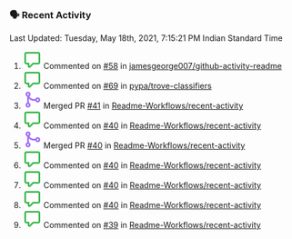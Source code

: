 ### 🗣 Recent Activity
<!--RECENT_ACTIVITY:last_update-->
Last Updated: Tuesday, May 18th, 2021, 7:15:21 PM Indian Standard Time
<!--RECENT_ACTIVITY:last_update_end-->
<!--RECENT_ACTIVITY:start-->
1. ![comment] Commented on [#58](https://github.com/jamesgeorge007/github-activity-readme/issues/58) in [jamesgeorge007/github-activity-readme](https://github.com/jamesgeorge007/github-activity-readme)
2. ![comment] Commented on [#69](https://github.com/pypa/trove-classifiers/issues/69) in [pypa/trove-classifiers](https://github.com/pypa/trove-classifiers)
3. ![prMerged] Merged PR [#41](https://github.com/Readme-Workflows/recent-activity/pull/41) in [Readme-Workflows/recent-activity](https://github.com/Readme-Workflows/recent-activity)
4. ![comment] Commented on [#40](https://github.com/Readme-Workflows/recent-activity/issues/40) in [Readme-Workflows/recent-activity](https://github.com/Readme-Workflows/recent-activity)
5. ![prMerged] Merged PR [#40](https://github.com/Readme-Workflows/recent-activity/pull/40) in [Readme-Workflows/recent-activity](https://github.com/Readme-Workflows/recent-activity)
6. ![comment] Commented on [#40](https://github.com/Readme-Workflows/recent-activity/issues/40) in [Readme-Workflows/recent-activity](https://github.com/Readme-Workflows/recent-activity)
7. ![comment] Commented on [#40](https://github.com/Readme-Workflows/recent-activity/issues/40) in [Readme-Workflows/recent-activity](https://github.com/Readme-Workflows/recent-activity)
8. ![comment] Commented on [#40](https://github.com/Readme-Workflows/recent-activity/issues/40) in [Readme-Workflows/recent-activity](https://github.com/Readme-Workflows/recent-activity)
9. ![comment] Commented on [#39](https://github.com/Readme-Workflows/recent-activity/issues/39) in [Readme-Workflows/recent-activity](https://github.com/Readme-Workflows/recent-activity)
<!--RECENT_ACTIVITY:end-->

[issueopened]: https://github.com/PuneetGopinath/PuneetGopinath/raw/main/images/IssueOpened.svg
[issueclosed]: https://github.com/PuneetGopinath/PuneetGopinath/raw/main/images/IssueClosed.svg
[propened]: https://github.com/PuneetGopinath/PuneetGopinath/raw/main/images/PullRequestOpened.svg
[prclosed]: https://github.com/PuneetGopinath/PuneetGopinath/raw/main/images/PullRequestClosed.svg
[prmerged]: https://github.com/PuneetGopinath/PuneetGopinath/raw/main/images/PullRequestMerged.svg
[comment]: https://github.com/PuneetGopinath/PuneetGopinath/raw/main/images/Comment.svg

<!--
**PuneetGopinath/PuneetGopinath** is a ✨ _special_ ✨ repository because its `README.md` (this file) appears on your GitHub profile.

Here are some ideas to get you started:

- 🔭 I’m currently working on ...
- 🌱 I’m currently learning ...
- 👯 I’m looking to collaborate on ...
- 🤔 I’m looking for help with ...
- 💬 Ask me about ...
- 📫 How to reach me: ...
- 😄 Pronouns: ...
- ⚡ Fun fact: ...
-->

